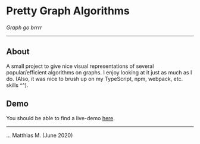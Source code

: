# Pretty Graph Algorithms
_Graph go brrrr_

---

## About

A small project to give nice visual representations of several popular/efficient algorithms on graphs. I enjoy looking at it just as much as I do. (Also, it was nice to brush up on my TypeScript, npm, webpack, etc. skills ^^).

## Demo

You should be able to find a live-demo [here](https://mattmoony.github.io/pretty-graph-algorithms).

---

... Matthias M. (June 2020)
